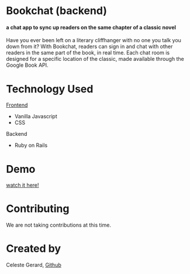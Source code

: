 
# Bookchat (backend)
#### a chat app to sync up readers on the same chapter of a classic novel ####

Have you ever been left on a literary cliffhanger with no one you talk you down from it? With Bookchat, readers can sign in and chat with other readers in the same part of the book, in real time. Each chat room is designed for a specific location of the classic, made available through the Google Book API.

# Technology Used
[Frontend](https://github.com/celestegerard/f-bookchat)
  * Vanilla Javascript
  * CSS
  
  Backend
  * Ruby on Rails

# Demo
[watch it here!](https://www.youtube.com/watch?v=R168_W6gxX0&feature=youtu.be)

# Contributing
We are not taking contributions at this time.

# Created by
Celeste Gerard, [Github](https://github.com/celestegerard)
